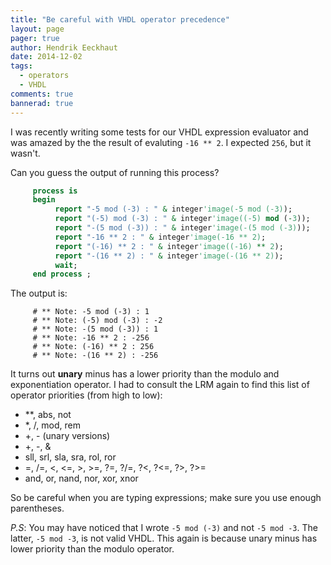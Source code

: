 ```yaml
---
title: "Be careful with VHDL operator precedence"
layout: page 
pager: true
author: Hendrik Eeckhaut
date: 2014-12-02
tags: 
  - operators
  - VHDL
comments: true
bannerad: true
---
```



I was recently writing some tests for our VHDL expression evaluator and was amazed by the the result of evaluting `-16 ** 2`. 
I expected `256`, but it wasn't.

Can you guess the output of running this process?
```vhdl
     process is
     begin
          report "-5 mod (-3) : " & integer'image(-5 mod (-3));
          report "(-5) mod (-3) : " & integer'image((-5) mod (-3));
          report "-(5 mod (-3)) : " & integer'image(-(5 mod (-3)));
          report "-16 ** 2 : " & integer'image(-16 ** 2);
          report "(-16) ** 2 : " & integer'image((-16) ** 2);
          report "-(16 ** 2) : " & integer'image(-(16 ** 2));
          wait;
     end process ;
```

The output is:
```
     # ** Note: -5 mod (-3) : 1
     # ** Note: (-5) mod (-3) : -2
     # ** Note: -(5 mod (-3)) : 1
     # ** Note: -16 ** 2 : -256
     # ** Note: (-16) ** 2 : 256
     # ** Note: -(16 ** 2) : -256
```

It turns out **unary** minus has a lower priority than the modulo and exponentiation operator. I had to consult the LRM again to find this list of operator priorities (from high to low):

<ul>
<li> **, abs, not
<li> *, /, mod, rem
<li> +, - (unary versions)
<li> +, -, &
<li> sll, srl, sla, sra, rol, ror
<li> =, /=, <, <=, >, >=, ?=, ?/=, ?<, ?<=, ?>, ?>=
<li> and, or, nand, nor, xor, xnor
</ul>

So be careful when you are typing expressions; make sure you use enough parentheses.

*P.S*: You may have noticed that I wrote `-5 mod (-3)` and not `-5 mod -3`. The latter, `-5 mod -3`, is not valid VHDL. This again is because unary minus has lower priority than the modulo operator.